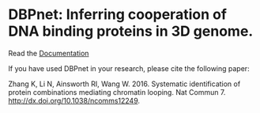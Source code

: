 # DBPnet: Inferring cooperation of DNA binding proteins in 3D genome.

Read the [Documentation](http://kzhang.org/DBPnet/)

If you have used DBPnet in your research, please cite the following paper:

Zhang K, Li N, Ainsworth RI, Wang W. 2016. Systematic identification of protein combinations mediating chromatin looping. Nat Commun 7. http://dx.doi.org/10.1038/ncomms12249.
